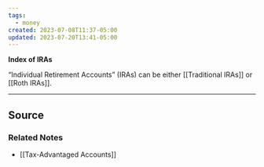 ```yaml
---
tags:
  - money
created: 2023-07-08T11:37-05:00
updated: 2023-07-20T13:41-05:00
---
```

**Index of IRAs**

“Individual Retirement Accounts” (IRAs) can be either [[Traditional IRAs]] or [[Roth IRAs]].

---

## Source


### Related Notes
- [[Tax-Advantaged Accounts]]